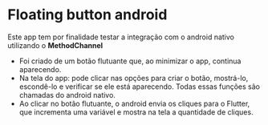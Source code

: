 # Floating button android

Este app tem por finalidade testar a integração com o android nativo utilizando o **MethodChannel**
 - Foi criado de um botão flutuante que, ao minimizar o app, continua aparecendo.
 - Na tela do app: pode clicar nas opções para criar o botão, mostrá-lo, escondê-lo e verificar se ele está aparecendo. Todas essas funções são chamadas do android nativo.
 - Ao clicar no botão flutuante, o android envia os cliques para o Flutter, que incrementa uma variável e mostra na tela a quantidade de cliques.

